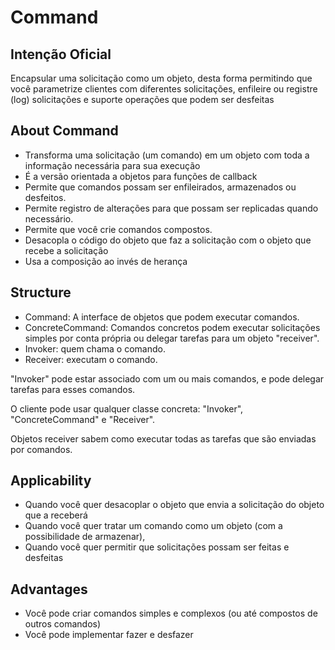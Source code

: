 # Command

## Intenção Oficial

Encapsular uma solicitação como um objeto, desta forma permitindo que você parametrize clientes com diferentes solicitações, enfileire ou registre (log) solicitações e suporte operações que podem ser desfeitas

## About Command

- Transforma uma solicitação (um comando) em um objeto com toda a informação necessária para sua execução
- É a versão orientada a objetos para funções de callback
- Permite que comandos possam ser enfileirados, armazenados ou desfeitos.
- Permite registro de alterações para que possam ser replicadas quando necessário.
- Permite que você crie comandos compostos.
- Desacopla o código do objeto que faz a solicitação com o objeto que recebe a solicitação
- Usa a composição ao invés de herança

## Structure

- Command: A interface de objetos que podem executar comandos.
- ConcreteCommand: Comandos concretos podem executar solicitações simples por conta própria ou delegar tarefas para um objeto "receiver".
- Invoker: quem chama o comando.
- Receiver: executam o comando.

"Invoker" pode estar associado com um ou mais comandos, e pode delegar tarefas para esses comandos.

O cliente pode usar qualquer classe concreta: "Invoker", "ConcreteCommand" e "Receiver".

Objetos receiver sabem como executar todas as tarefas que são enviadas por comandos.

## Applicability

- Quando você quer desacoplar o objeto que envia a solicitação do objeto que a receberá
- Quando você quer tratar um comando como um objeto (com a possibilidade de armazenar),
- Quando você quer permitir que solicitações possam ser feitas e desfeitas

## Advantages

- Você pode criar comandos simples e complexos (ou até compostos de outros comandos)
- Você pode implementar fazer e desfazer